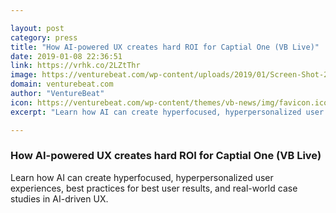 ```yaml
---

layout: post
category: press
title: "How AI-powered UX creates hard ROI for Captial One (VB Live)"
date: 2019-01-08 22:36:51
link: https://vrhk.co/2LZtThr
image: https://venturebeat.com/wp-content/uploads/2019/01/Screen-Shot-2019-01-08-at-1.51.10-PM.png?w=1200&strip=all
domain: venturebeat.com
author: "VentureBeat"
icon: https://venturebeat.com/wp-content/themes/vb-news/img/favicon.ico
excerpt: "Learn how AI can create hyperfocused, hyperpersonalized user experiences, best practices for best user results, and real-world case studies in AI-driven UX."

---
```


### How AI-powered UX creates hard ROI for Captial One (VB Live)

Learn how AI can create hyperfocused, hyperpersonalized user experiences, best practices for best user results, and real-world case studies in AI-driven UX.